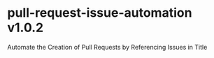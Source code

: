 # pull-request-issue-automation v1.0.2
Automate the Creation of Pull Requests by Referencing Issues in Title